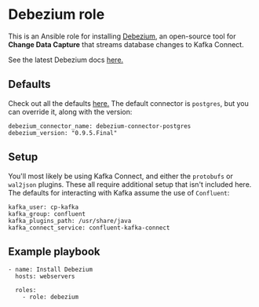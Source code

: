 Debezium role
=============

This is an Ansible role for installing [Debezium](https://debezium.io/), an open-source tool for **Change Data Capture** 
that streams database changes to Kafka Connect.

See the latest Debezium docs [here.](https://debezium.io/docs/) 


Defaults
--------

Check out all the defaults [here.](defaults/main.yml) The default connector is `postgres`, but you can override it, 
along with the version: 
```
debezium_connector_name: debezium-connector-postgres
debezium_version: "0.9.5.Final"
```

Setup
-----

You'll most likely be using Kafka Connect, and either the `protobufs` or `wal2json` plugins. These all require 
additional setup that isn't included here. The defaults for interacting with Kafka assume the use of `Confluent`:
```
kafka_user: cp-kafka
kafka_group: confluent
kafka_plugins_path: /usr/share/java
kafka_connect_service: confluent-kafka-connect
```


Example playbook
----------------

```
- name: Install Debezium
  hosts: webservers

  roles:
    - role: debezium
```
